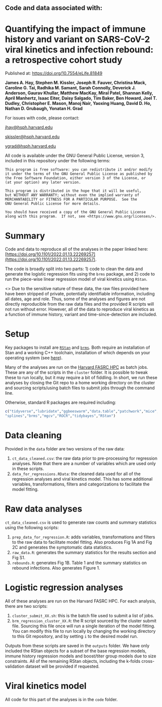 ## Code and data associated with: 
# Quantifying the impact of immune history and variant on SARS-CoV-2 viral kinetics and infection rebound: a retrospective cohort study
Published at: https://doi.org/10.7554/eLife.81849

__James A. Hay, Stephen M. Kissler, Joseph R. Fauver, Christina Mack, Caroline G. Tai, Radhika M. Samant, Sarah Connolly, Deverick J. Anderson, Gaurav Khullar, Matthew MacKay, Miral Patel, Shannan Kelly, April Manhertz, Isaac Eiter, Daisy Salgado, Tim Baker, Ben Howard, Joel T. Dudley, Christopher E. Mason, Manoj Nair, Yaoxing Huang, David D. Ho, Nathan D. Grubaugh, Yonatan H. Grad__

For issues with code, please contact: 

jhay@hsph.harvard.edu

skissler@hsph.harvard.edu

ygrad@hsph.harvard.edu


All code is available under the GNU General Public License, version 3, included in this repository under the following terms: 

    This program is free software: you can redistribute it and/or modify
    it under the terms of the GNU General Public License as published by
    the Free Software Foundation, either version 3 of the License, or
    (at your option) any later version.

    This program is distributed in the hope that it will be useful,
    but WITHOUT ANY WARRANTY; without even the implied warranty of
    MERCHANTABILITY or FITNESS FOR A PARTICULAR PURPOSE.  See the
    GNU General Public License for more details.

    You should have received a copy of the GNU General Public License
    along with this program.  If not, see <https://www.gnu.org/licenses/>.

# Summary
Code and data to reproduce all of the analyses in the paper linked here: [https://doi.org/10.1101/2022.01.13.22269257](https://doi.org/10.1101/2022.01.13.22269257).

The code is broadly split into two parts: 1) code to clean the data and generate the logistic regression fits using the `brms` package, and 2) code to run the piece-wise linear regression model of viral kinetics using `RStan`.

<<NOTE>> Due to the sensitive nature of these data, the raw files provided here have been stripped of private, potentially identifiable information, including all dates, age and role. Thus, some of the analyses and figures are not directly reproducible from the raw data files and the provided R scripts will not run without error. However, all of the data to reproduce viral kinetics as a function of immune history, variant and time-since-detection are included.

# Setup
Key packages to install are [`RStan`](https://mc-stan.org/users/interfaces/rstan) and [`brms`](https://cran.r-project.org/web/packages/brms/index.html). Both require an installation of Stan and a working C++ toolchain, installation of which depends on your operating system (see [here](https://github.com/stan-dev/rstan/wiki/RStan-Getting-Started)).

Many of the analyses are run on the [Harvard FASRC HPC](https://www.rc.fas.harvard.edu/) as batch jobs. These are any of the scripts in the `cluster` folder. It is possible to tweak these to run locally, but it may require a bit of fiddling. In short, we run these analyses by closing the Git repo to a home working directory on the cluster and sourcing scripts/using batch files to submit jobs through the command line.

Otherwise, standard R packages are required including:
``` r
c("tidyverse","lubridate","ggbeeswarm","data.table","patchwork","mice","zoo",
"splines","brms","mgcv","ROCR","tidybayes","RStan")
```

# Data cleaning
Provided in the `data` folder are two versions of the raw data:
1. `ct_data_cleaned.csv`: the raw data prior to pre-processing for regression analyses. Note that there are a number of variables which are used only in these scripts.
2. `data_for_regressions.RData`: the cleaned data used for all of the regression analyses and viral kinetics model. This has some additional variables, transformations, filters and categorizations to facilitate the model fitting.

# Raw data analyses
`ct_data_cleaned.csv` is used to generate raw counts and summary statistics using the following scripts:
1. `prep_data_for_regression.R`: adds variables, transformations and filters to the raw data to facilitate model fitting. Also produces Fig 1A and Fig 2C and generates the symptomatic data statistics.
2. `raw_data.R`: generates the summary statistics for the results section and Fig S1.
3. `rebounds.R`: generates Fig 1B. Table 1 and the summary statistics on rebound infections. Also generates Figure 1.

# Logistic regression analyses
All of these analyses are run on the Harvard FASRC HPC. For each analysis, there are two scripts:
1. `cluster_submit_XX.sh`: this is the batch file used to submit a list of jobs.
2. `brm_regression_cluster_XX.R`: the R script sourced by the cluster submit file. Sourcing this file once will run a single iteration of the model fitting. You can modify this file to run locally by changing the working directory to this Git repository, and by setting `i` to the desired model run.

Outputs from these scripts are saved in the `outputs` folder. We have only included the RStan objects for a subset of the base regression models, immune history regression models and boost/titer group models due to size constraints. All of the remaining RStan objects, including the k-folds cross-validation dataset will be provided if requested.

# Viral kinetics model
All code for this part of the analyses is in the `code` folder.
